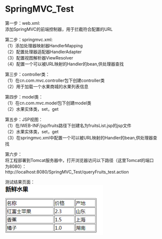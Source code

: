 # SpringMVC_Test
第一步：web.xml:   
        添加SpringMVC的前端控制器，用于拦截符合配置的URL

第二步：springmvc.xml:   
     （1）添加处理器映射器HandlerMapping   
	 （2）配置处理器适配器HandlerAdapter    
	 （3）配置视图解析器ViewResolver    
	 （4）配置一个可以被URL映射的Handler的bean,供处理器查找

第三步：controller类：   
     （1）在cn.com.mvc.controller包下创建controller类    
	 （2）用于加载一个水果商城的水果列表信息

第四步：model类：   
     （1）在cn.com.mvc.model包下创建model类     
	 （2）水果实体类，set，get

第五步：JSP视图：    
     （1）在/WEB-INF/jsp/fruits路径下创建名为fruitsList.jsp的jsp文件     
	 （2）水果实体类，set，get      
	 （3）在springmvc.xml中配置一个可以被URL映射的Handler的bean,供处理器查找

第六步：     
      将工程部署到Tomcat服务器中，打开浏览器访问以下路径（这里Tomcat的端口为8080）：    
	  http://localhost:8080/SpringMVC_Test/queryFruits_test.action
	
测试结果页面：      
      ![Image text](https://github.com/duanqingya/SpringMVC_Test/blob/master/Test_Result.jpg)
